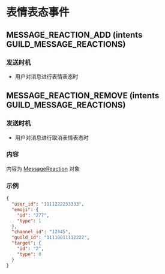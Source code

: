 # 表情表态事件

## MESSAGE_REACTION_ADD (intents GUILD_MESSAGE_REACTIONS)

### 发送时机

- 用户对消息进行表情表态时

## MESSAGE_REACTION_REMOVE (intents GUILD_MESSAGE_REACTIONS)

### 发送时机

- 用户对消息进行取消表情表态时

### 内容

内容为 [MessageReaction](../openapi/reaction/model.md#MessageReaction) 对象

### 示例

```json
{
  "user_id": "1111222233333",
  "emoji": {
    "id": "277",
    "type": 1
  },
  "channel_id": "12345",
  "guild_id": "11110011112222",
  "target": {
    "id": "2",
    "type": 0
  }
}
```

